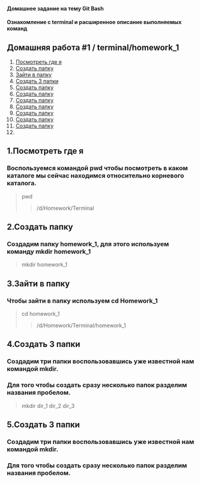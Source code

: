 #### Домашнее задание на тему Git Bash

#### Ознакомление с terminal и расширенное описание выполняемых команд

##  Домашняя работа #1 / terminal/homework_1

   1. <a href="#tekst1">Посмотреть где я</a>
   2. <a href="#tekst2">Создать папку</a>
   3. <a href="#tekst3">Зайти в папку</a>
   4. <a href="#tekst4">Создать 3 папки</a>
   5. <a href="#tekst5">Создать папку</a>
   6. <a href="#tekst6">Создать папку</a>
   7. <a href="#tekst7">Создать папку</a>
   8. <a href="#tekst8">Создать папку</a>
   9. <a href="#tekst9">Создать папку</a>
   10. <a href="#tekst10">Создать папку</a>
   11. <a href="#tekst11">Создать папку</a>
   12. 

##  1.Посмотреть где я <a name="tekst1"></a>
### Воспользуемся командой pwd чтобы посмотреть в каком каталоге мы сейчас находимся относительно корневого каталога.

>pwd
>>/d/Homework/Terminal 

##  2.Создать папку <a name="tekst2"></a>
### Создадим папку homework_1, для этого используем команду mkdir homework_1

>mkdir homework_1

##  3.Зайти в папку <a name="tekst3"></a>
### Чтобы зайти в папку используем cd Homework_1 

>cd homework_1 
>>/d/Homework/Terminal/homework_1

##  4.Создать 3 папки <a name="tekst4"></a>
### Создадим три папки воспользовавшись уже известной нам командой mkdir.
### Для того чтобы создать сразу несколько папок разделим названия пробелом.

>mkdir dir_1 dir_2 dir_3

##  5.Создать 3 папки <a name="tekst4"></a>
### Создадим три папки воспользовавшись уже известной нам командой mkdir.
### Для того чтобы создать сразу несколько папок разделим названия пробелом.
